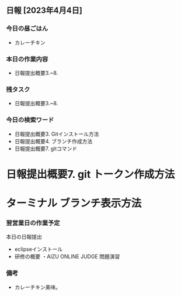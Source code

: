 ## 日報 [2023年4月4日]

### 今日の昼ごはん

* カレーチキン

### 本日の作業内容

* 日報提出概要3.~8.

### 残タスク

* 日報提出概要3.~8.
### 今日の検索ワード

* 日報提出概要3. Gitインストール方法
* 日報提出概要4. ブランチ作成方法
* 日報提出概要7. gitコマンド
# 日報提出概要7. git トークン作成方法
# ターミナル ブランチ表示方法
### 翌営業日の作業予定

本日の日報提出
* eclipseインストール
* 研修の概要 ・AIZU ONLINE JUDGE 問題演習
### 備考

* カレーチキン美味。
